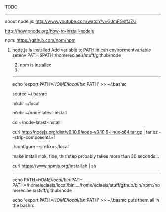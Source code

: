TODO
_______________

about node.js:
http://www.youtube.com/watch?v=GJmFG4ffJZU

http://howtonode.org/how-to-install-nodejs

npm:
https://github.com/npm/npm


1. node.js is installed
   Add variable to PATH in csh environmentvariable
      setenv PATH $PATH\:/home/eclaeis/stuff/github/node

      2. npm is installed
      3.
      ______________________________________________________________________________________________________________

      echo 'export PATH=$HOME/local/bin:$PATH' >> ~/.bashrc

      source ~/.bashrc

      mkdir ~/local

      mkdir ~/node-latest-install

      cd ~/node-latest-install

      curl http://nodejs.org/dist/v0.10.9/node-v0.10.9-linux-x64.tar.gz | tar xz --strip-components=1

      ./configure --prefix=~/local

      make install # ok, fine, this step probably takes more than 30 seconds...

      curl https://www.npmjs.org/install.sh | sh

      _____________________________________________________________________________________________________________________
      echo PATH=$HOME/local/bin:$PATH
      PATH=/home/eclaeis/local/bin:.../home/eclaeis/stuff/github/bin/npm:/home/eclaeis/stuff/github/node

      echo 'export PATH=$HOME/local/bin:$PATH' >> ~/.bashrc
      puts them all in the bashrc


